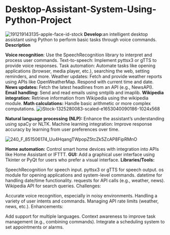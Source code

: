 # Desktop-Assistant-System-Using-Python-Project



![191219143135-apple-face-id-stock](https://github.com/user-attachments/assets/e859d7e3-00e4-4ab3-b6d6-2e25bcb93c87)
 **Develop**:an intelligent desktop assistant using Python to perform basic tasks through voice commands.
 **Description**

**Voice recognition**: Use the SpeechRecognition library to interpret and process user commands.
Text-to-speech: Implement pyttsx3 or gTTS to provide voice responses.
Task automation: Automate tasks like opening applications (browser, media player, etc.), searching the web, setting reminders, and more.
Weather updates: Fetch and provide weather reports using APIs like OpenWeatherMap.
Respond with current time and date.
**News updates:** Fetch the latest headlines from an API (e.g., NewsAPI).
**Email handling:** Send and read emails using smtplib and imaplib.
**Wikipedia integration:** Retrieve information from Wikipedia using the wikipedia module.
**Math calculations:** Handle basic arithmetic or more complex computations.
![iStock-1325280083-scaled-e1653040090186-1024x568](https://github.com/user-attachments/assets/3109563d-8597-4266-a20e-18d436312260)

**Natural language processing (NLP):** Enhance the assistant’s understanding using spaCy or NLTK.
Machine learning integration: Improve response accuracy by learning from user preferences over time.

![240_F_851506174_Uu4HqangTWpopZ5tcZk5ZcAP8FipRMnO](https://github.com/user-attachments/assets/761c0e78-f844-4467-9e6b-9f80bff8d0aa)

**Home automation:** Control smart home devices with integration into APIs like Home Assistant or IFTTT.
**GUI:** Add a graphical user interface using Tkinter or PyQt for users who prefer a visual interface.
**Libraries/Tools:**

SpeechRecognition for speech input.
pyttsx3 or gTTS for speech output.
os module for opening applications and system-level commands.
datetime for handling date/time functionality.
requests for API calls (e.g., weather, news).
Wikipedia API for search queries.
Challenges:

Accurate voice recognition, especially in noisy environments.
Handling a variety of user intents and commands.
Managing API rate limits (weather, news, etc.).
Enhancements:

Add support for multiple languages.
Context awareness to improve task management (e.g., combining commands).
Integrate a scheduling system to set appointments or alarms.

